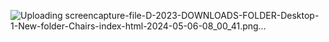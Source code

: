 ![Uploading screencapture-file-D-2023-DOWNLOADS-FOLDER-Desktop-1-New-folder-Chairs-index-html-2024-05-06-08_00_41.png…]()
